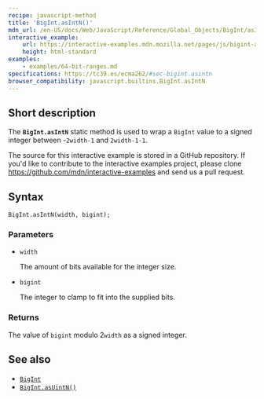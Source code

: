 ```yaml
---
recipe: javascript-method
title: 'BigInt.asIntN()'
mdn_url: /en-US/docs/Web/JavaScript/Reference/Global_Objects/BigInt/asIntN
interactive_example:
    url: https://interactive-examples.mdn.mozilla.net/pages/js/bigint-asintn.html
    height: html-standard
examples:
    - examples/64-bit-ranges.md
specifications: https://tc39.es/ecma262/#sec-bigint.asintn
browser_compatibility: javascript.builtins.BigInt.asIntN
---
```


## Short description

The **`BigInt.asIntN`** static method is used to wrap a `BigInt` value to a signed integer between -`2width-1` and `2width-1-1`.

The source for this interactive example is stored in a GitHub repository. If you'd like to contribute to the interactive examples project, please clone <https://github.com/mdn/interactive-examples> and send us a pull request.

## Syntax

```
BigInt.asIntN(width, bigint);
```

### Parameters

-   `width`

    The amount of bits available for the integer size.

-   `bigint`

    The integer to clamp to fit into the supplied bits.

### Returns

The value of `bigint` modulo 2`width` as a signed integer.

## See also

-   [`BigInt`](/en-US/docs/Web/JavaScript/Reference/Global_Objects/BigInt)
-   [`BigInt.asUintN()`](/en-US/docs/Web/JavaScript/Reference/Global_Objects/BigInt/asUintN)
